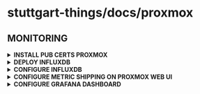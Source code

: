# stuttgart-things/docs/proxmox

## MONITORING

<details><summary><b>INSTALL PUB CERTS PROXMOX</b></summary>

```bash
# Folder need to be created for certificates
mkdir -p /etc/pve/nodes/<node>/certificates/custom

# Copy certificate into folder,
# in this case wget is used
# (local files can also be copied from client)
wget -O /etc/pve/nodes/<node>/certificates/custom/custom-ca.crt https://<vault url>:8200/v1/pki/ca/pem --no-check-certificate
```

</details>

<details><summary><b>DEPLOY INFLUXDB</b></summary>

</details>

<details><summary><b>CONFIGURE INFLUXDB</b></summary>

BUCKET/TOKEN ETC..

</details>

<details><summary><b>CONFIGURE METRIC SHIPPING ON PROXMOX WEB UI</b></summary>
  
PVE -> Datacenter -> Metric Server -> Add -> InfluxDB

|Create: InfluxDB|  |  |  |
|--|--|--|--|
|Name|influxdb-automation|Enabled|YES|
|Server|<influxdb.ingress address>|Organization|influxdata|
|Port|443|Bucket|_monitoring|
|Protocol|HTTPS|Token|<32bit Token>|
|API Path Prefix|leave empty|Batch Size (b)|leave default|
|Timeout (s)|leave default|MTU|leave default|
|Verify Certificate|Yes|  |  |

</details>

<details><summary><b>CONFIGURE GRAFANA DASHBOARD</b></summary>
  
Grafana -> Connections -> Add new connection -> InfluxDB

Change Query language  
Query language -> Flux

|HTTP|  |
|----|--|
|URL|http://influxdb-influxdb2.influxdb.svc.cluster.local|
|Allowed Cookies|Don't needed|
|Timeout|Don't needed|

|AUTH|  |  |  |
|----|--|--|--|
|Basic auth|NO|With Credentials|NO|
|TLS Client Auth|NO|With CA Cert|NO|
|Skip TLS Verify|YES|||
|Forward OAuth Identity|NO|||

|InfluxDB Details||
|---|---|
|Organization|influxdata|
|Token|<InfluxDB Admin's Token>|
|Default Bucket|_monitoring|
|Min time interval|leave default|
|Max series|leave default|

</details>

